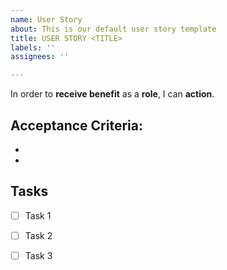 ```yaml
---
name: User Story
about: This is our default user story template
title: USER STORY <TITLE>
labels: ''
assignees: ''

---
```


In order to **receive benefit** as a **role**, I can **action**.

## Acceptance Criteria:
  <ul>
    <li>
    </li>
    <li>
    </li>
  </ul>
  
## Tasks
- [ ] Task 1
- [ ] Task 2
- [ ] Task 3
    
